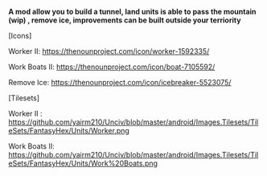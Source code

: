**A mod allow you to build a tunnel, land units is able to pass the mountain (wip) , remove ice, improvements can be built outside your terriority**

[Icons]
 
 Worker II: https://thenounproject.com/icon/worker-1592335/
 
 Work Boats II: https://thenounproject.com/icon/boat-7105592/

 Remove Ice: https://thenounproject.com/icon/icebreaker-5523075/

 [Tilesets]
 
 Worker II : https://github.com/yairm210/Unciv/blob/master/android/Images.Tilesets/TileSets/FantasyHex/Units/Worker.png

 Work Boats II: https://github.com/yairm210/Unciv/blob/master/android/Images.Tilesets/TileSets/FantasyHex/Units/Work%20Boats.png
